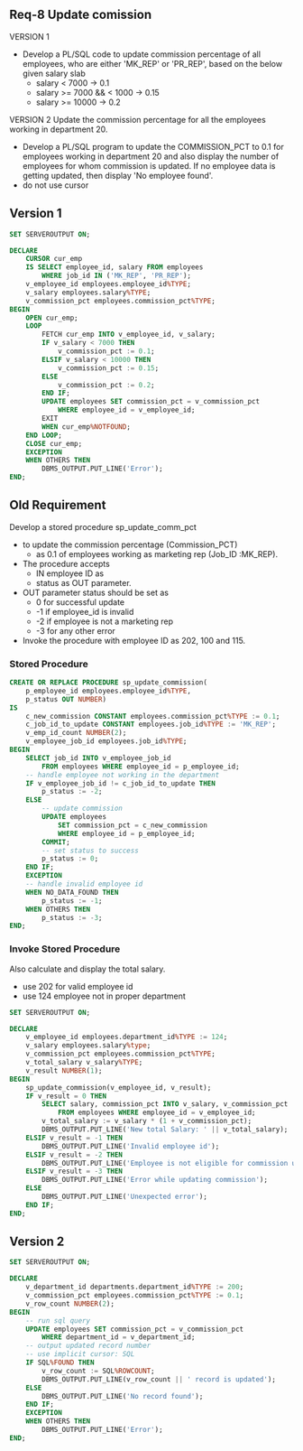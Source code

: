 
## Req-8 Update comission

VERSION 1

- Develop a PL/SQL code to update commission percentage of all employees, who are either 'MK_REP' or 'PR_REP', based on the below given salary slab
    - salary < 7000 -> 0.1
    - salary >= 7000 && < 1000 -> 0.15
    - salary >= 10000 -> 0.2

VERSION 2
Update the commission percentage for all the employees working in department 20.
- Develop a PL/SQL program to update the COMMISSION_PCT to 0.1 for employees working in department 20 and also display the number of employees for whom commission is updated. If no employee data is getting updated, then display 'No employee found'.
- do not use cursor

## Version 1

```sql
SET SERVEROUTPUT ON;

DECLARE
    CURSOR cur_emp
    IS SELECT employee_id, salary FROM employees 
        WHERE job_id IN ('MK_REP', 'PR_REP');
    v_employee_id employees.employee_id%TYPE;
    v_salary employees.salary%TYPE;
    v_commission_pct employees.commission_pct%TYPE;
BEGIN
    OPEN cur_emp;
    LOOP
        FETCH cur_emp INTO v_employee_id, v_salary;
        IF v_salary < 7000 THEN
            v_commission_pct := 0.1;
        ELSIF v_salary < 10000 THEN
            v_commission_pct := 0.15;
        ELSE 
            v_commission_pct := 0.2;
        END IF;
        UPDATE employees SET commission_pct = v_commission_pct
            WHERE employee_id = v_employee_id;
        EXIT
        WHEN cur_emp%NOTFOUND;
    END LOOP;
    CLOSE cur_emp;
    EXCEPTION
    WHEN OTHERS THEN
        DBMS_OUTPUT.PUT_LINE('Error');
END;
```

## Old Requirement
Develop a stored procedure sp_update_comm_pct 
- to update the commission percentage (Commission_PCT) 
    - as 0.1 of employees working as marketing rep (Job_ID :MK_REP). 
- The procedure accepts 
    - IN employee ID as 
    - status as OUT parameter.
- OUT parameter status should be set as
    - 0 for successful update
    - -1 if employee_id is invalid 
    - -2 if employee is not a marketing rep
    - -3 for any other error
- Invoke the procedure with employee ID as 202, 100 and 115.

### Stored Procedure

```sql
CREATE OR REPLACE PROCEDURE sp_update_commission(
    p_employee_id employees.employee_id%TYPE,
    p_status OUT NUMBER)
IS
    c_new_commission CONSTANT employees.commission_pct%TYPE := 0.1;
    c_job_id_to_update CONSTANT employees.job_id%TYPE := 'MK_REP';
    v_emp_id_count NUMBER(2);
    v_employee_job_id employees.job_id%TYPE;
BEGIN
    SELECT job_id INTO v_employee_job_id
        FROM employees WHERE employee_id = p_employee_id;
    -- handle employee not working in the department
    IF v_employee_job_id != c_job_id_to_update THEN
        p_status := -2;
    ELSE
        -- update commission
        UPDATE employees
            SET commission_pct = c_new_commission
            WHERE employee_id = p_employee_id;
        COMMIT;
        -- set status to success
        p_status := 0;
    END IF;
    EXCEPTION 
    -- handle invalid employee id
    WHEN NO_DATA_FOUND THEN
        p_status := -1;
    WHEN OTHERS THEN
        p_status := -3;
END;
```


### Invoke Stored Procedure

Also calculate and display the total salary.
- use 202 for valid employee id
- use 124 employee not in proper department

```sql
SET SERVEROUTPUT ON;

DECLARE
    v_employee_id employees.department_id%TYPE := 124;
    v_salary employees.salary%type;
    v_commission_pct employees.commission_pct%TYPE;
    v_total_salary v_salary%TYPE;
    v_result NUMBER(1);
BEGIN
    sp_update_commission(v_employee_id, v_result);
    IF v_result = 0 THEN
        SELECT salary, commission_pct INTO v_salary, v_commission_pct
            FROM employees WHERE employee_id = v_employee_id;
        v_total_salary := v_salary * (1 + v_commission_pct);
        DBMS_OUTPUT.PUT_LINE('New total Salary: ' || v_total_salary);
    ELSIF v_result = -1 THEN
        DBMS_OUTPUT.PUT_LINE('Invalid employee id');
    ELSIF v_result = -2 THEN
        DBMS_OUTPUT.PUT_LINE('Employee is not eligible for commission update');
    ELSIF v_result = -3 THEN
        DBMS_OUTPUT.PUT_LINE('Error while updating commission');
    ELSE
        DBMS_OUTPUT.PUT_LINE('Unexpected error');
    END IF;
END;
```


## Version 2

```sql
SET SERVEROUTPUT ON;

DECLARE
    v_department_id departments.department_id%TYPE := 200;
    v_commission_pct employees.commission_pct%TYPE := 0.1;
    v_row_count NUMBER(2);
BEGIN
    -- run sql query 
    UPDATE employees SET commission_pct = v_commission_pct 
        WHERE department_id = v_department_id;
    -- output updated record number
    -- use implicit cursor: SQL
    IF SQL%FOUND THEN
        v_row_count := SQL%ROWCOUNT;
        DBMS_OUTPUT.PUT_LINE(v_row_count || ' record is updated');
    ELSE 
        DBMS_OUTPUT.PUT_LINE('No record found');
    END IF;
    EXCEPTION
    WHEN OTHERS THEN
        DBMS_OUTPUT.PUT_LINE('Error');
END;
```